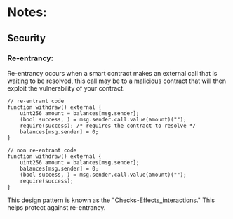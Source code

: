 # Notes:

## Security

### Re-entrancy:
<p>
    Re-entrancy occurs when a smart contract makes an external call that is  
    waiting to be resolved, this call may be to a malicious contract that will 
    then exploit the vulnerability of your contract.
</p>

```aidl
// re-entrant code
function withdraw() external {
    uint256 amount = balances[msg.sender];
    (bool success, ) = msg.sender.call.value(amount)("");
    require(success); /* requires the contract to resolve */
    balances[msg.sender] = 0;
}

// non re-entrant code
function withdraw() external {
    uint256 amount = balances[msg.sender];
    balances[msg.sender] = 0;
    (bool success, ) = msg.sender.call.value(amount)("");
    require(success);
}
```
<p>
    This design pattern is known as the "Checks-Effects_interactions." This 
    helps protect against re-entrancy.
</p>
